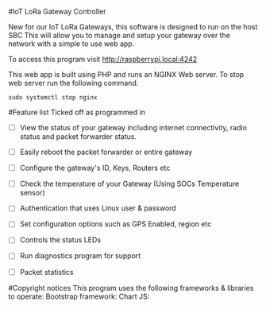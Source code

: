 #IoT LoRa Gateway Controller

New for our IoT LoRa Gateways, this software is designed to run on the host SBC
This will allow you to manage and setup your gateway over the network with a simple to use web app.

To access this program visit http://raspberrypi.local:4242

This web app is built using PHP and runs an NGINX Web server. To stop web server run the following command.
```
sudo systemctl stop nginx
```



#Feature list
Ticked off as programmed in
- [ ] View the status of your gateway including internet connectivity, radio status and packet forwarder status.
- [ ] Easily reboot the packet forwarder or entire gateway
- [ ] Configure the gateway's ID, Keys, Routers etc
- [ ] Check the temperature of your Gateway (Using SOCs Temperature sensor)
- [ ] Authentication that uses Linux user & password
- [ ] Set configuration options such as GPS Enabled, region etc
- [ ] Controls the status LEDs
- [ ] Run diagnostics program for support
- [ ] Packet statistics


#Copyright notices
This program uses the following frameworks & libraries to operate:
Bootstrap framework:
Chart JS:
